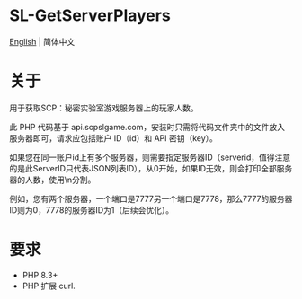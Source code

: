 # SL-GetServerPlayers



[English](README.md) | 简体中文

# 关于

用于获取SCP：秘密实验室游戏服务器上的玩家人数。

此 PHP 代码基于 api.scpslgame.com，安装时只需将代码文件夹中的文件放入服务器即可，请求应包括账户 ID（id）和 API 密钥（key）。

如果您在同一账户id上有多个服务器，则需要指定服务器ID（serverid，值得注意的是此ServerID只代表JSON列表ID），从0开始，如果ID无效，则会打印全部服务器的人数，使用\n分割。

例如，您有两个服务器，一个端口是7777另一个端口是7778，那么7777的服务器ID则为0，7778的服务器ID为1（后续会优化）。

# 要求

- PHP 8.3+
- PHP 扩展 curl.
